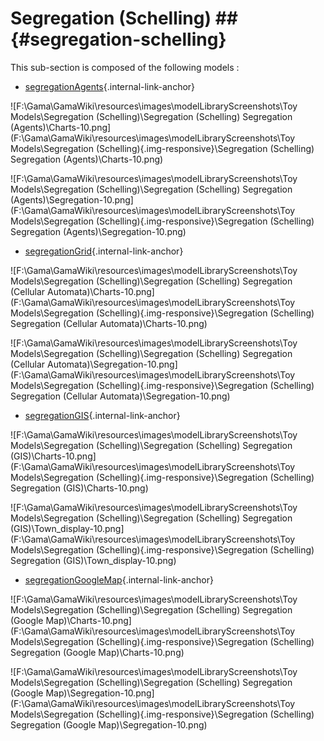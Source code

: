 # Segregation (Schelling) ## {#segregation-schelling}

This sub-section is composed of the following models :

* [segregationAgents](references#SegregationSchellingSegregationAgents){.internal-link-anchor}

![F:\Gama\GamaWiki\resources\images\modelLibraryScreenshots\Toy Models\Segregation (Schelling)\Segregation (Schelling) Segregation (Agents)\Charts-10.png](F:\Gama\GamaWiki\resources\images\modelLibraryScreenshots\Toy Models\Segregation (Schelling){.img-responsive}\Segregation (Schelling) Segregation (Agents)\Charts-10.png)

![F:\Gama\GamaWiki\resources\images\modelLibraryScreenshots\Toy Models\Segregation (Schelling)\Segregation (Schelling) Segregation (Agents)\Segregation-10.png](F:\Gama\GamaWiki\resources\images\modelLibraryScreenshots\Toy Models\Segregation (Schelling){.img-responsive}\Segregation (Schelling) Segregation (Agents)\Segregation-10.png)

* [segregationGrid](references#SegregationSchellingSegregationCellularAutomata){.internal-link-anchor}

![F:\Gama\GamaWiki\resources\images\modelLibraryScreenshots\Toy Models\Segregation (Schelling)\Segregation (Schelling) Segregation (Cellular Automata)\Charts-10.png](F:\Gama\GamaWiki\resources\images\modelLibraryScreenshots\Toy Models\Segregation (Schelling){.img-responsive}\Segregation (Schelling) Segregation (Cellular Automata)\Charts-10.png)

![F:\Gama\GamaWiki\resources\images\modelLibraryScreenshots\Toy Models\Segregation (Schelling)\Segregation (Schelling) Segregation (Cellular Automata)\Segregation-10.png](F:\Gama\GamaWiki\resources\images\modelLibraryScreenshots\Toy Models\Segregation (Schelling){.img-responsive}\Segregation (Schelling) Segregation (Cellular Automata)\Segregation-10.png)

* [segregationGIS](references#SegregationSchellingSegregationGIS){.internal-link-anchor}

![F:\Gama\GamaWiki\resources\images\modelLibraryScreenshots\Toy Models\Segregation (Schelling)\Segregation (Schelling) Segregation (GIS)\Charts-10.png](F:\Gama\GamaWiki\resources\images\modelLibraryScreenshots\Toy Models\Segregation (Schelling){.img-responsive}\Segregation (Schelling) Segregation (GIS)\Charts-10.png)

![F:\Gama\GamaWiki\resources\images\modelLibraryScreenshots\Toy Models\Segregation (Schelling)\Segregation (Schelling) Segregation (GIS)\Town_display-10.png](F:\Gama\GamaWiki\resources\images\modelLibraryScreenshots\Toy Models\Segregation (Schelling){.img-responsive}\Segregation (Schelling) Segregation (GIS)\Town_display-10.png)

* [segregationGoogleMap](references#SegregationSchellingSegregationGoogleMap){.internal-link-anchor}

![F:\Gama\GamaWiki\resources\images\modelLibraryScreenshots\Toy Models\Segregation (Schelling)\Segregation (Schelling) Segregation (Google Map)\Charts-10.png](F:\Gama\GamaWiki\resources\images\modelLibraryScreenshots\Toy Models\Segregation (Schelling){.img-responsive}\Segregation (Schelling) Segregation (Google Map)\Charts-10.png)

![F:\Gama\GamaWiki\resources\images\modelLibraryScreenshots\Toy Models\Segregation (Schelling)\Segregation (Schelling) Segregation (Google Map)\Segregation-10.png](F:\Gama\GamaWiki\resources\images\modelLibraryScreenshots\Toy Models\Segregation (Schelling){.img-responsive}\Segregation (Schelling) Segregation (Google Map)\Segregation-10.png)
